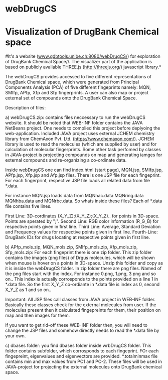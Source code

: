 # webDrugCS



Visualization of DrugBank Chemical space
========================================

#It's a website (www.gdbtools.unibe.ch:8080/webDrugCS/) for exploration of DrugBank Chemical Space//. The visualizer part of the application is based on publicly available THREE.js (http://threejs.org/) javascript library.*

The webDrugCS provides accessed to five different representations of DrugBank Chemical space, which were generated from Principal Components Analysis (PCA) of five different fingeprints namely: MQN, SMIfp, APfp, Xfp and Sfp fingerprints. A user can also map or project external set of compounds onto the DrugBank Chemical Space.

Description of files:

a) webDrugCS.zip: contains files neccessary to run the webDrugCS website. It should be noted that WEB-INF folder contains the JAVA  NetBeans project. One needs to complied this project before deplyoing the web-application. Included JAVA project uses external JCHEM chemistry library from ChemAxon Pvt. Ltd. (https://www.chemaxon.com/). JCHEM library is used to read the molecules (which are supplied by user) and for calculation of molecular fingerprints. Some other task perfomed by classes in JAVA-project is projecting compounds on map and generating iamges for external compounds and re-organizing a co-ordinate data. 

Inside webDrugCS one can find index.html (start page), MQN.jsp, SMIfp.jsp, APfp.jsp, Xfp.jsp and Afp.jsp files. There is one JSP file for each fingeprint. For each fingerprint, respective JSP file loads all related data from file *.data. 

For instance MQN.jsp loads data from MQNhac.data MQNring.data MQNhba.data and MQNrbc.data. So whats inside these files? Each of *.data file contains five lines. 

First Line: 3D-cordinates (X_Y_Z);(X_Y_Z);(X_Y_Z).. for points in 3D-space. Points are sperated by ";". 
Second Line: RGB color information (R_G_B) for respective points given in first line.
Third Line: Average, Standard Deviation and Frequency values for respective points given in first line.
Fourth-Line: DrugBank IDs for drugs locating at respective points given in first line.

b) APfp_mols.zip, MQN_mols.zip, SMIfp_mols.zip, Xfp_mols.zip, Sfp_mols.zip: For each fingeprint there is one zip folder. This zip folder contains the images (png files) of Drgus molecules, which will be shown when mouse is hover on a points in 3D-space. Unzip this folder and copy as it is inside the webDrugCS folder. In zip folder there are png files. Named of the png files start with the index. For instance 0.png, 1.png, 3.png and so on.. This index is actually corrosponds to the points provided on a line 1 in *.data file. So the first X_Y_Z co-ordiante in *.data file is index as 0, second X_Y_Z as 1 and so on.. 

Important: All JSP files call classes from JAVA project in WEB-INF folder. Basically these classes check for the external molecules from user. If the molecules present then it calculated fingepreints for them, their position on map and then images for them. 

If you want to get rid-off these WEB-INF folder then, you will need to change the JSP files and somehow directly needs to read the *.data file by your own. 

c) dbases folder: you find dbases folder inside wrbDrugCS folder. This folder contains subfolder, which corrosponds to each fingeprint. FOr each fingepreint, eigenvalues and eigenvectors are provided. *.totalminmax file contains min and max values from PC1 and PC-2. These files will be used in JAVA-project for projecting the external molecules onto DrugBank chemical space.   
